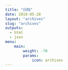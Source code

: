 ```yaml
---
title: "归档"
date: 2019-05-28
layout: "archives"
slug: "archives"
outputs:
  - html
  - json
menu:
    main:
        weight: -70
        params: 
            icon: archives
---
```

